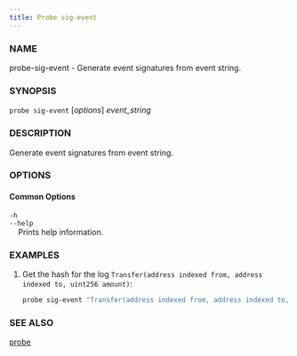 ```yaml
---
title: Probe sig-event
---
```


### NAME

probe-sig-event - Generate event signatures from event string.

### SYNOPSIS

`probe sig-event` [*options*] _event_string_

### DESCRIPTION

Generate event signatures from event string.

### OPTIONS

#### Common Options

`-h`  
`--help`  
&nbsp;&nbsp;&nbsp;&nbsp;Prints help information.

### EXAMPLES

1. Get the hash for the log `Transfer(address indexed from, address indexed to, uint256 amount)`:
   ```sh
   probe sig-event "Transfer(address indexed from, address indexed to, uint256 amount)"
   ```

### SEE ALSO

[probe](./probe.md)
